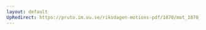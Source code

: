 ```yaml
---
layout: default
UpRedirect: https://pruto.im.uu.se/riksdagen-motions-pdf/1870/mot_1870__ak__2/mot_1870__ak__2-009.pdf
---
```

